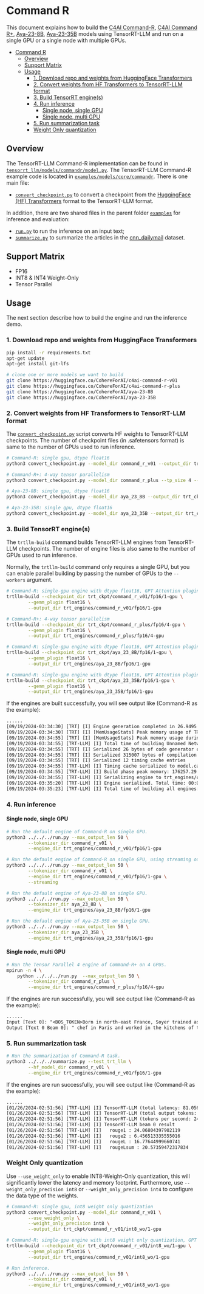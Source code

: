 # Command R

This document explains how to build the [C4AI Command-R](https://huggingface.co/CohereForAI/c4ai-command-r-v01), [C4AI Command R+](https://huggingface.co/CohereForAI/c4ai-command-r-plus), [Aya-23-8B](https://huggingface.co/CohereForAI/aya-23-8B), [Aya-23-35B](https://huggingface.co/CohereForAI/aya-23-35B) models using TensorRT-LLM and run on a single GPU or a single node with multiple GPUs.

- [Command R](#Command-R)
  - [Overview](#overview)
  - [Support Matrix](#support-matrix)
  - [Usage](#usage)
    - [1. Download repo and weights from HuggingFace Transformers](#1-download-repo-and-weights-from-huggingface-transformers)
    - [2. Convert weights from HF Transformers to TensorRT-LLM format](#2-convert-weights-from-hf-transformers-to-tensorrt-llm-format)
    - [3. Build TensorRT engine(s)](#3-build-tensorrt-engines)
    - [4. Run inference](#4-run-inference)
      - [Single node, single GPU](#single-node-single-gpu)
      - [Single node, multi GPU](#single-node-multi-gpu)
    - [5. Run summarization task](#5-run-summarization-task)
    - [Weight Only quantization](#weight-only-quantization)


## Overview

The TensorRT-LLM Command-R implementation can be found in [`tensorrt_llm/models/commandr/model.py`](../../../../tensorrt_llm/models/commandr/model.py).
The TensorRT-LLM Command-R example code is located in [`examples/models/core/commandr`](./). There is one main file:

* [`convert_checkpoint.py`](./convert_checkpoint.py) to convert a checkpoint from the [HuggingFace (HF) Transformers](https://github.com/huggingface/transformers) format to the TensorRT-LLM format.

In addition, there are two shared files in the parent folder [`examples`](../../../) for inference and evaluation:

* [`run.py`](../../../run.py) to run the inference on an input text;
* [`summarize.py`](../../../summarize.py) to summarize the articles in the [cnn_dailymail](https://huggingface.co/datasets/abisee/cnn_dailymail) dataset.

## Support Matrix

  * FP16
  * INT8 & INT4 Weight-Only
  * Tensor Parallel

## Usage

The next section describe how to build the engine and run the inference demo.

### 1. Download repo and weights from HuggingFace Transformers

```bash
pip install -r requirements.txt
apt-get update
apt-get install git-lfs

# clone one or more models we want to build
git clone https://huggingface.co/CohereForAI/c4ai-command-r-v01         command_r_v01
git clone https://huggingface.co/CohereForAI/c4ai-command-r-plus        command_r_plus
git clone https://huggingface.co/CohereForAI/aya-23-8B                  aya_23_8B
git clone https://huggingface.co/CohereForAI/aya-23-35B                 aya_23_35B
```

### 2. Convert weights from HF Transformers to TensorRT-LLM format

The [`convert_checkpoint.py`](./convert_checkpoint.py) script converts HF weights to TensorRT-LLM checkpoints. The number of checkpoint files (in .safetensors format) is same to the number of GPUs used to run inference.

```bash
# Command-R: single gpu, dtype float16
python3 convert_checkpoint.py --model_dir command_r_v01 --output_dir trt_ckpt/command_r_v01/fp16/1-gpu

# Command-R+: 4-way tensor parallelism
python3 convert_checkpoint.py --model_dir command_r_plus --tp_size 4 --output_dir trt_ckpt/command_r_plus/fp16/4-gpu

# Aya-23-8B: single gpu, dtype float16
python3 convert_checkpoint.py --model_dir aya_23_8B --output_dir trt_ckpt/aya_23_8B/fp16/1-gpu

# Aya-23-35B: single gpu, dtype float16
python3 convert_checkpoint.py --model_dir aya_23_35B --output_dir trt_ckpt/aya_23_35B/fp16/1-gpu
```

### 3. Build TensorRT engine(s)

The `trtllm-build` command builds TensorRT-LLM engines from TensorRT-LLM checkpoints. The number of engine files is also same to the number of GPUs used to run inference.

Normally, the `trtllm-build` command only requires a single GPU, but you can enable parallel building by passing the number of GPUs to the `--workers` argument.

```bash
# Command-R: single-gpu engine with dtype float16, GPT Attention plugin, Gemm plugin
trtllm-build --checkpoint_dir trt_ckpt/command_r_v01/fp16/1-gpu \
        --gemm_plugin float16 \
        --output_dir trt_engines/command_r_v01/fp16/1-gpu

# Command-R+: 4-way tensor parallelism
trtllm-build --checkpoint_dir trt_ckpt/command_r_plus/fp16/4-gpu \
        --gemm_plugin float16 \
        --output_dir trt_engines/command_r_plus/fp16/4-gpu

# Command-R: single-gpu engine with dtype float16, GPT Attention plugin, Gemm plugin
trtllm-build --checkpoint_dir trt_ckpt/aya_23_8B/fp16/1-gpu \
        --gemm_plugin float16 \
        --output_dir trt_engines/aya_23_8B/fp16/1-gpu

# Command-R: single-gpu engine with dtype float16, GPT Attention plugin, Gemm plugin
trtllm-build --checkpoint_dir trt_ckpt/aya_23_35B/fp16/1-gpu \
        --gemm_plugin float16 \
        --output_dir trt_engines/aya_23_35B/fp16/1-gpu
```

If the engines are built successfully, you will see output like (Command-R as the example):

```txt
......
[09/19/2024-03:34:30] [TRT] [I] Engine generation completed in 26.9495 seconds.
[09/19/2024-03:34:30] [TRT] [I] [MemUsageStats] Peak memory usage of TRT CPU/GPU memory allocators: CPU 4 MiB, GPU 70725 MiB
[09/19/2024-03:34:55] [TRT] [I] [MemUsageStats] Peak memory usage during Engine building and serialization: CPU: 176260 MiB
[09/19/2024-03:34:55] [TRT-LLM] [I] Total time of building Unnamed Network 0: 00:00:52
[09/19/2024-03:34:55] [TRT] [I] Serialized 26 bytes of code generator cache.
[09/19/2024-03:34:55] [TRT] [I] Serialized 315007 bytes of compilation cache.
[09/19/2024-03:34:55] [TRT] [I] Serialized 12 timing cache entries
[09/19/2024-03:34:55] [TRT-LLM] [I] Timing cache serialized to model.cache
[09/19/2024-03:34:55] [TRT-LLM] [I] Build phase peak memory: 176257.29 MB, children: 17.65 MB
[09/19/2024-03:34:55] [TRT-LLM] [I] Serializing engine to trt_engines/command_r_v01/fp16/1-gpu/rank0.engine...
[09/19/2024-03:35:20] [TRT-LLM] [I] Engine serialized. Total time: 00:00:25
[09/19/2024-03:35:23] [TRT-LLM] [I] Total time of building all engines: 00:01:47
```

### 4. Run inference

#### Single node, single GPU

```bash
# Run the default engine of Command-R on single GPU.
python3 ../../../run.py --max_output_len 50 \
        --tokenizer_dir command_r_v01 \
        --engine_dir trt_engines/command_r_v01/fp16/1-gpu

# Run the default engine of Command-R on single GPU, using streaming output.
python3 ../../../run.py --max_output_len 50 \
        --tokenizer_dir command_r_v01 \
        --engine_dir trt_engines/command_r_v01/fp16/1-gpu \
        --streaming

# Run the default engine of Aya-23-8B on single GPU.
python3 ../../../run.py --max_output_len 50 \
        --tokenizer_dir aya_23_8B \
        --engine_dir trt_engines/aya_23_8B/fp16/1-gpu

# Run the default engine of Aya-23-35B on single GPU.
python3 ../../../run.py --max_output_len 50 \
        --tokenizer_dir aya_23_35B \
        --engine_dir trt_engines/aya_23_35B/fp16/1-gpu
```

#### Single node, multi GPU

```bash
# Run the Tensor Parallel 4 engine of Command-R+ on 4 GPUs.
mpirun -n 4 \
    python ../../../run.py  --max_output_len 50 \
        --tokenizer_dir command_r_plus \
        --engine_dir trt_engines/command_r_plus/fp16/4-gpu
```

If the engines are run successfully, you will see output like (Command-R as the example):

```txt
......
Input [Text 0]: "<BOS_TOKEN>Born in north-east France, Soyer trained as a"
Output [Text 0 Beam 0]: " chef in Paris and worked in the kitchens of the French royal family. He came to England in 1814 and worked in a number of London hotels and restaurants, including the Reform Club and the London Tavern. He also opened his own restaurant"
```

### 5. Run summarization task

```bash
# Run the summarization of Command-R task.
python3 ../../../summarize.py --test_trt_llm \
        --hf_model_dir command_r_v01 \
        --engine_dir trt_engines/command_r_v01/fp16/1-gpu
```

If the engines are run successfully, you will see output like (Command-R as the example):

```txt
......
[01/26/2024-02:51:56] [TRT-LLM] [I] TensorRT-LLM (total latency: 81.05689692497253 sec)
[01/26/2024-02:51:56] [TRT-LLM] [I] TensorRT-LLM (total output tokens: 2000)
[01/26/2024-02:51:56] [TRT-LLM] [I] TensorRT-LLM (tokens per second: 24.67402621952367)
[01/26/2024-02:51:56] [TRT-LLM] [I] TensorRT-LLM beam 0 result
[01/26/2024-02:51:56] [TRT-LLM] [I]   rouge1 : 24.06804397902119
[01/26/2024-02:51:56] [TRT-LLM] [I]   rouge2 : 6.456513335555016
[01/26/2024-02:51:56] [TRT-LLM] [I]   rougeL : 16.77644999660741
[01/26/2024-02:51:56] [TRT-LLM] [I]   rougeLsum : 20.57359472317834
```

### Weight Only quantization

Use `--use_weight_only` to enable INT8-Weight-Only quantization, this will significantly lower the latency and memory footprint. Furthermore, use `--weight_only_precision int8` or `--weight_only_precision int4` to configure the data type of the weights.

```bash
# Command-R: single gpu, int8 weight only quantization
python3 convert_checkpoint.py --model_dir command_r_v01 \
        --use_weight_only \
        --weight_only_precision int8 \
        --output_dir trt_ckpt/command_r_v01/int8_wo/1-gpu

# Command-R: single-gpu engine with int8 weight only quantization, GPT Attention plugin, Gemm plugin
trtllm-build --checkpoint_dir trt_ckpt/command_r_v01/int8_wo/1-gpu \
        --gemm_plugin float16 \
        --output_dir trt_engines/command_r_v01/int8_wo/1-gpu

# Run inference.
python3 ../../../run.py --max_output_len 50 \
        --tokenizer_dir command_r_v01 \
        --engine_dir trt_engines/command_r_v01/int8_wo/1-gpu
```
